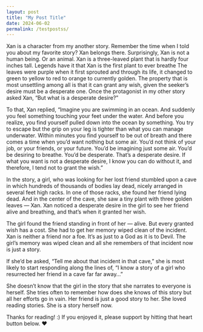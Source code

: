 ```yaml
---
layout: post
title: "My Post Title"
date: 2024-06-02
permalink: /testpostss/
---
```

Xan is a character from my another story. Remember the time when I told you about my favorite story? Xan belongs there. Surprisingly, Xan is not a human   being. Or an animal. Xan is a three-leaved plant that is hardly four inches tall. Legends have it that Xan is the first plant to ever breathe <!--more-->
The leaves were purple when it first sprouted and through its life, it changed to green to yellow to red to orange to currently golden. The property   that is most unsettling among all is that it can grant any wish, given the seeker’s desire must be a desperate one. Once the protagonist in my other story asked Xan, “But what is a desperate desire?”

To that, Xan replied, “Imagine you are swimming in an ocean. And suddenly you feel something touching your feet under the water. And before you realize, you find yourself pulled down into the ocean by something. You try to escape but the grip on your leg is tighter than what you can manage underwater. Within minutes you find yourself to be out of breath and there comes a time when you’d want nothing but some air. You’d not think of your job, or your friends, or your future. You’d be imagining just some air. You’d be desiring to breathe. You’d be desperate. That’s a desperate desire. If what you want is not a desperate desire, I know you can do without it, and therefore, I tend not to grant the wish.”

In the story, a girl, who was looking for her lost friend stumbled upon a cave in which hundreds of thousands of bodies lay dead, nicely arranged in several feet high racks. In one of those racks, she found her friend lying dead. And in the center of the cave, she saw a tiny plant with three golden leaves — Xan. Xan noticed a desperate desire in the girl to see her friend alive and breathing, and that’s when it granted her wish.

The girl found the friend standing in front of her — alive. But every granted wish has a cost. She had to get her memory wiped clean of the incident. Xan is neither a friend nor a foe. It’s as just to a God as it is to Devil. The girl’s memory was wiped clean and all she remembers of that incident now is just a story.

If she’d be asked, “Tell me about that incident in that cave,” she is most likely to start responding along the lines of, “I know a story of a girl who resurrected her friend in a cave far far away…”

She doesn’t know that the girl in the story that she narrates to everyone is herself. She tries often to remember how does she knows of this story but all her efforts go in vain. Her friend is just a good story to her. She loved reading stories. She is a story herself now.

Thanks for reading! :) If you enjoyed it, please support by hitting that heart button below. ❤️
